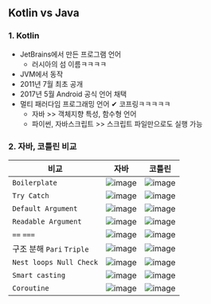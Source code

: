 ## Kotlin vs Java

### 1. Kotlin
- JetBrains에서 만든 프로그램 언어
  - 러시아의 섬 이름ㅋㅋㅋㅋ
- JVM에서 동작
- 2011년 7월 최초 공개
- 2017년 5월 Android 공식 언어 채택
- 멀티 패러다임 프로그래밍 언어 ✔ 코프링ㅋㅋㅋㅋㅋ
  -  자바 >> 객체지향 특성, 함수형 언어
  -  파이썬, 자바스크립트 >> 스크립트 파일만으로도 실행 가능
### 2. 자바, 코틀린 비교
|비교|자바|코틀린|
|------------|------------|-----------|
|`Boilerplate`|![image](https://user-images.githubusercontent.com/61215550/177891897-1a57a4de-afaa-4d3f-ab23-b29f65ccbaee.png)|![image](https://user-images.githubusercontent.com/61215550/177891909-88659224-edcf-41b9-91e1-5bee2842fd27.png)|
|`Try Catch`|![image](https://user-images.githubusercontent.com/61215550/177891940-309ca535-02ae-4582-9381-2c6f0ecec29a.png)|![image](https://user-images.githubusercontent.com/61215550/177891948-2fc25548-dd6f-47dd-8081-19aa6067c981.png)|
|`Default Argument`|![image](https://user-images.githubusercontent.com/61215550/177891977-eebd5935-6fbd-410a-a69c-4f60517960c7.png)|![image](https://user-images.githubusercontent.com/61215550/177891993-827e9e21-753b-45e1-b104-b56b3344f6cc.png)|
|`Readable Argument`|![image](https://user-images.githubusercontent.com/61215550/177892017-a0f73522-518c-4c51-8304-2019873d7546.png)|![image](https://user-images.githubusercontent.com/61215550/177892029-324a3fb8-3d85-48f5-85a2-9214dd79faaa.png)|
|`==` `===`|![image](https://user-images.githubusercontent.com/61215550/177892060-c6d0c3b6-ede7-4ecc-85f3-41e61f76022a.png)|![image](https://user-images.githubusercontent.com/61215550/177892065-c6bb6157-416c-4d64-b212-cb1977b911a9.png)|
|구조 분해 `Pari` `Triple`|![image](https://user-images.githubusercontent.com/61215550/177892141-6c15274c-a9a8-4c4a-9408-c43853598d89.png)|![image](https://user-images.githubusercontent.com/61215550/177892163-49545939-c042-4409-ac57-e1dd20196928.png)|
|`Nest loops Null Check`|![image](https://user-images.githubusercontent.com/61215550/177892233-5332fa32-0e0c-4fb7-9f93-0c54298d10d4.png)|![image](https://user-images.githubusercontent.com/61215550/177892241-37b08a19-c38f-41ac-a72a-ca5ea56a178b.png)|
|`Smart casting`|![image](https://user-images.githubusercontent.com/61215550/177892281-c8950ef1-0def-43e9-a532-932e68d6a432.png)|![image](https://user-images.githubusercontent.com/61215550/177892292-baa3c24a-ffa1-4157-b3b0-9e3536e79193.png)|
|`Coroutine`|![image](https://user-images.githubusercontent.com/61215550/177892342-65c21354-8d00-4783-a269-84e7001af8ec.png)|![image](https://user-images.githubusercontent.com/61215550/177892353-7cf46205-83dd-4ec8-97b6-e8658cc130d2.png)|
